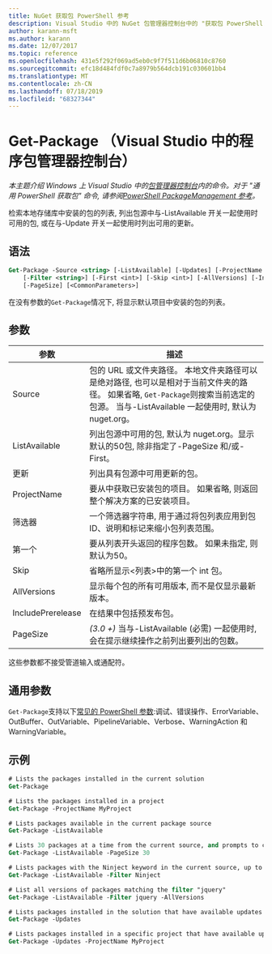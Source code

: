 ```yaml
---
title: NuGet 获取包 PowerShell 参考
description: Visual Studio 中的 NuGet 包管理器控制台中的 "获取包 PowerShell" 命令参考。
author: karann-msft
ms.author: karann
ms.date: 12/07/2017
ms.topic: reference
ms.openlocfilehash: 431e5f292f069ad5eb0c9f7f511d6b06810c8760
ms.sourcegitcommit: efc18d484fdf0c7a8979b564dcb191c030601bb4
ms.translationtype: MT
ms.contentlocale: zh-CN
ms.lasthandoff: 07/18/2019
ms.locfileid: "68327344"
---
```

# <a name="get-package-package-manager-console-in-visual-studio"></a>Get-Package （Visual Studio 中的程序包管理器控制台）

*本主题介绍 Windows 上 Visual Studio 中的[包管理器控制台](../../consume-packages/install-use-packages-powershell.md)内的命令。对于 "通用 PowerShell 获取包" 命令, 请参阅[PowerShell PackageManagement 参考](/powershell/module/packagemanagement/?view=powershell-6)。*

检索本地存储库中安装的包的列表, 列出包源中与-ListAvailable 开关一起使用时可用的包, 或在与-Update 开关一起使用时列出可用的更新。

## <a name="syntax"></a>语法

```ps
Get-Package -Source <string> [-ListAvailable] [-Updates] [-ProjectName <string>]
    [-Filter <string>] [-First <int>] [-Skip <int>] [-AllVersions] [-IncludePrerelease]
    [-PageSize] [<CommonParameters>]
```

在没有参数的`Get-Package`情况下, 将显示默认项目中安装的包的列表。

## <a name="parameters"></a>参数

| 参数 | 描述 |
| --- | --- |
| Source | 包的 URL 或文件夹路径。 本地文件夹路径可以是绝对路径, 也可以是相对于当前文件夹的路径。 如果省略, `Get-Package`则搜索当前选定的包源。 当与-ListAvailable 一起使用时, 默认为 nuget.org。 |
| ListAvailable | 列出包源中可用的包, 默认为 nuget.org。显示默认的50包, 除非指定了-PageSize 和/或-First。 |
| 更新 | 列出具有包源中可用更新的包。 |
| ProjectName | 要从中获取已安装包的项目。 如果省略, 则返回整个解决方案的已安装项目。 |
| 筛选器 | 一个筛选器字符串, 用于通过将包列表应用到包 ID、说明和标记来缩小包列表范围。 |
| 第一个 | 要从列表开头返回的程序包数。 如果未指定, 则默认为50。 |
| Skip | 省略所显示&lt;列表&gt;中的第一个 int 包。  |
| AllVersions | 显示每个包的所有可用版本, 而不是仅显示最新版本。 |
| IncludePrerelease | 在结果中包括预发布包。 |
| PageSize | *(3.0 +)* 当与-ListAvailable (必需) 一起使用时, 会在提示继续操作之前列出要列出的包数。 |

这些参数都不接受管道输入或通配符。

## <a name="common-parameters"></a>通用参数

`Get-Package`支持以下[常见的 PowerShell 参数](http://go.microsoft.com/fwlink/?LinkID=113216):调试、错误操作、ErrorVariable、OutBuffer、OutVariable、PipelineVariable、Verbose、WarningAction 和 WarningVariable。

## <a name="examples"></a>示例

```ps
# Lists the packages installed in the current solution
Get-Package

# Lists the packages installed in a project
Get-Package -ProjectName MyProject

# Lists packages available in the current package source
Get-Package -ListAvailable

# Lists 30 packages at a time from the current source, and prompts to continue if more are available
Get-Package -ListAvailable -PageSize 30

# Lists packages with the Ninject keyword in the current source, up to 50
Get-Package -ListAvailable -Filter Ninject

# List all versions of packages matching the filter "jquery"
Get-Package -ListAvailable -Filter jquery -AllVersions

# Lists packages installed in the solution that have available updates
Get-Package -Updates

# Lists packages installed in a specific project that have available updates
Get-Package -Updates -ProjectName MyProject
```
